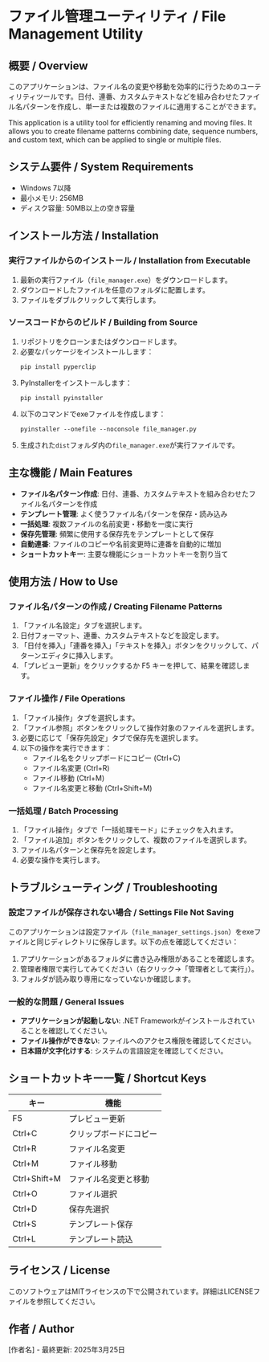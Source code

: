 # ファイル管理ユーティリティ / File Management Utility

## 概要 / Overview

このアプリケーションは、ファイル名の変更や移動を効率的に行うためのユーティリティツールです。日付、連番、カスタムテキストなどを組み合わせたファイル名パターンを作成し、単一または複数のファイルに適用することができます。

This application is a utility tool for efficiently renaming and moving files. It allows you to create filename patterns combining date, sequence numbers, and custom text, which can be applied to single or multiple files.

## システム要件 / System Requirements

- Windows 7以降
- 最小メモリ: 256MB
- ディスク容量: 50MB以上の空き容量

## インストール方法 / Installation

### 実行ファイルからのインストール / Installation from Executable

1. 最新の実行ファイル（`file_manager.exe`）をダウンロードします。
2. ダウンロードしたファイルを任意のフォルダに配置します。
3. ファイルをダブルクリックして実行します。

### ソースコードからのビルド / Building from Source

1. リポジトリをクローンまたはダウンロードします。
2. 必要なパッケージをインストールします：
   ```
   pip install pyperclip
   ```
3. PyInstallerをインストールします：
   ```
   pip install pyinstaller
   ```
4. 以下のコマンドでexeファイルを作成します：
   ```
   pyinstaller --onefile --noconsole file_manager.py
   ```
5. 生成された`dist`フォルダ内の`file_manager.exe`が実行ファイルです。

## 主な機能 / Main Features

- **ファイル名パターン作成**: 日付、連番、カスタムテキストを組み合わせたファイル名パターンを作成
- **テンプレート管理**: よく使うファイル名パターンを保存・読み込み
- **一括処理**: 複数ファイルの名前変更・移動を一度に実行
- **保存先管理**: 頻繁に使用する保存先をテンプレートとして保存
- **自動連番**: ファイルのコピーや名前変更時に連番を自動的に増加
- **ショートカットキー**: 主要な機能にショートカットキーを割り当て

## 使用方法 / How to Use

### ファイル名パターンの作成 / Creating Filename Patterns

1. 「ファイル名設定」タブを選択します。
2. 日付フォーマット、連番、カスタムテキストなどを設定します。
3. 「日付を挿入」「連番を挿入」「テキストを挿入」ボタンをクリックして、パターンエディタに挿入します。
4. 「プレビュー更新」をクリックするか F5 キーを押して、結果を確認します。

### ファイル操作 / File Operations

1. 「ファイル操作」タブを選択します。
2. 「ファイル参照」ボタンをクリックして操作対象のファイルを選択します。
3. 必要に応じて「保存先設定」タブで保存先を選択します。
4. 以下の操作を実行できます：
   - ファイル名をクリップボードにコピー (Ctrl+C)
   - ファイル名変更 (Ctrl+R)
   - ファイル移動 (Ctrl+M)
   - ファイル名変更と移動 (Ctrl+Shift+M)

### 一括処理 / Batch Processing

1. 「ファイル操作」タブで「一括処理モード」にチェックを入れます。
2. 「ファイル追加」ボタンをクリックして、複数のファイルを選択します。
3. ファイル名パターンと保存先を設定します。
4. 必要な操作を実行します。

## トラブルシューティング / Troubleshooting

### 設定ファイルが保存されない場合 / Settings File Not Saving

このアプリケーションは設定ファイル（`file_manager_settings.json`）をexeファイルと同じディレクトリに保存します。以下の点を確認してください：

1. アプリケーションがあるフォルダに書き込み権限があることを確認します。
2. 管理者権限で実行してみてください（右クリック→「管理者として実行」）。
3. フォルダが読み取り専用になっていないか確認します。

### 一般的な問題 / General Issues

- **アプリケーションが起動しない**: .NET Frameworkがインストールされていることを確認してください。
- **ファイル操作ができない**: ファイルへのアクセス権限を確認してください。
- **日本語が文字化けする**: システムの言語設定を確認してください。

## ショートカットキー一覧 / Shortcut Keys

| キー | 機能 |
|------|------|
| F5 | プレビュー更新 |
| Ctrl+C | クリップボードにコピー |
| Ctrl+R | ファイル名変更 |
| Ctrl+M | ファイル移動 |
| Ctrl+Shift+M | ファイル名変更と移動 |
| Ctrl+O | ファイル選択 |
| Ctrl+D | 保存先選択 |
| Ctrl+S | テンプレート保存 |
| Ctrl+L | テンプレート読込 |

## ライセンス / License

このソフトウェアはMITライセンスの下で公開されています。詳細はLICENSEファイルを参照してください。

## 作者 / Author

[作者名] - 最終更新: 2025年3月25日
